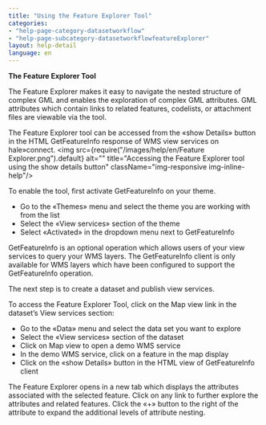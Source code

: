 ```yaml
---
title: "Using the Feature Explorer Tool"
categories:
- "help-page-category-datasetworkflow"
- "help-page-subcategory-datasetworkflowfeatureExplorer"
layout: help-detail
language: en
---
```


**The Feature Explorer Tool**

The Feature Explorer makes it easy to navigate the nested structure of complex GML and
enables the exploration of complex GML attributes. GML attributes which contain links to related features, codelists, or attachment files are viewable via the tool.

The Feature Explorer tool can be accessed from the «show Details» button in the HTML GetFeatureInfo response of WMS view services on hale»connect.
<img src={require("/images/help/en/Feature Explorer.png").default} alt="" title="Accessing the Feature Explorer tool using the show details button" className="img-responsive img-inline-help"/>

 To enable the tool, first activate GetFeatureInfo on your theme.
  * Go to the «Themes» menu and select the theme you are working with from the list
  *	Select the «View services» section of the theme
  *	Select «Activated» in the dropdown menu next to GetFeatureInfo

GetFeatureInfo is an optional operation which allows users of your view services to query your WMS layers. The GetFeatureInfo client is only available for WMS layers which have been configured to support the GetFeatureInfo operation.

The next step is to create a dataset and publish view services.

To access the Feature Explorer Tool, click on the Map view link in the dataset’s View services section:
  *	Go to the «Data» menu and select the data set you want to explore
  *	Select the «View services» section of the dataset
  *	Click on Map view to open a demo WMS service
  *	In the demo WMS service, click on a feature in the map display
  *	Click on the «show Details» button in the HTML view of GetFeatureInfo client

The Feature Explorer opens in a new tab which displays the attributes associated with the selected feature. Click on any link to further explore the attributes and related features. Click the «+» button to the right of the attribute to expand the additional levels of attribute nesting.
